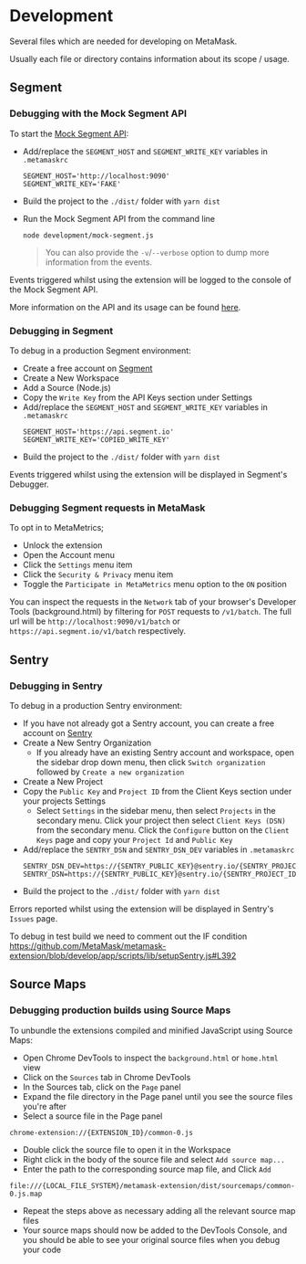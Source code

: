 # Development

Several files which are needed for developing on MetaMask.

Usually each file or directory contains information about its scope / usage.

## Segment

### Debugging with the Mock Segment API

To start the [Mock Segment API](./mock-segment.js):

-   Add/replace the `SEGMENT_HOST` and `SEGMENT_WRITE_KEY` variables in `.metamaskrc`
    ```
    SEGMENT_HOST='http://localhost:9090'
    SEGMENT_WRITE_KEY='FAKE'
    ```
-   Build the project to the `./dist/` folder with `yarn dist`
-   Run the Mock Segment API from the command line
    ```
    node development/mock-segment.js
    ```

    > You can also provide the `-v`/`--verbose` option to dump more information from the events.

Events triggered whilst using the extension will be logged to the console of the Mock Segment API.

More information on the API and its usage can be found [here](./mock-segment.js#L28).

### Debugging in Segment

To debug in a production Segment environment:

- Create a free account on [Segment](https://segment.com/)
- Create a New Workspace
- Add a Source (Node.js)
- Copy the `Write Key` from the API Keys section under Settings
-   Add/replace the `SEGMENT_HOST` and `SEGMENT_WRITE_KEY` variables in `.metamaskrc`
    ```
    SEGMENT_HOST='https://api.segment.io'
    SEGMENT_WRITE_KEY='COPIED_WRITE_KEY'
    ```
-   Build the project to the `./dist/` folder with `yarn dist`

Events triggered whilst using the extension will be displayed in Segment's Debugger.

### Debugging Segment requests in MetaMask

To opt in to MetaMetrics;
- Unlock the extension
- Open the Account menu
- Click the `Settings` menu item
- Click the `Security & Privacy` menu item
- Toggle the `Participate in MetaMetrics` menu option to the `ON` position

You can inspect the requests in the `Network` tab of your browser's Developer Tools (background.html)
by filtering for `POST` requests to `/v1/batch`. The full url will be `http://localhost:9090/v1/batch`
or `https://api.segment.io/v1/batch` respectively.

## Sentry

### Debugging in Sentry

To debug in a production Sentry environment:

- If you have not already got a Sentry account, you can create a free account on [Sentry](https://sentry.io/)
- Create a New Sentry Organization
    - If you already have an existing Sentry account and workspace, open the sidebar drop down menu, then click `Switch organization` followed by `Create a new organization`
- Create a New Project
- Copy the `Public Key` and `Project ID` from the Client Keys section under your projects Settings
    - Select `Settings` in the sidebar menu, then select `Projects` in the secondary menu. Click your project then select `Client Keys (DSN)` from the secondary menu. Click the `Configure` button on the `Client Keys` page and copy your `Project Id` and `Public Key`
-   Add/replace the `SENTRY_DSN` and `SENTRY_DSN_DEV` variables in `.metamaskrc`
    ```
    SENTRY_DSN_DEV=https://{SENTRY_PUBLIC_KEY}@sentry.io/{SENTRY_PROJECT_ID}
    SENTRY_DSN=https://{SENTRY_PUBLIC_KEY}@sentry.io/{SENTRY_PROJECT_ID}
    ```
-   Build the project to the `./dist/` folder with `yarn dist`

Errors reported whilst using the extension will be displayed in Sentry's `Issues` page.

To debug in test build we need to comment out the IF condition https://github.com/MetaMask/metamask-extension/blob/develop/app/scripts/lib/setupSentry.js#L392

## Source Maps

### Debugging production builds using Source Maps

To unbundle the extensions compiled and minified JavaScript using Source Maps:

- Open Chrome DevTools to inspect the `background.html` or `home.html` view
- Click on the `Sources` tab in Chrome DevTools
- In the Sources tab, click on the `Page` panel
- Expand the file directory in the Page panel until you see the source files you're after
- Select a source file in the Page panel
```
chrome-extension://{EXTENSION_ID}/common-0.js
```
- Double click the source file to open it in the Workspace
- Right click in the body of the source file and select `Add source map...`
- Enter the path to the corresponding source map file, and Click `Add`
```
file:///{LOCAL_FILE_SYSTEM}/metamask-extension/dist/sourcemaps/common-0.js.map
```
- Repeat the steps above as necessary adding all the relevant source map files
- Your source maps should now be added to the DevTools Console, and you should be able to see your original source files when you debug your code
